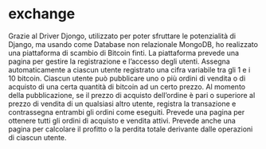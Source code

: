 # exchange
Grazie al Driver Djongo, utilizzato per poter sfruttare le potenzialità di Django, ma usando come Database non relazionale MongoDB, ho realizzato una piattaforma di scambio di Bitcoin finti.
La piattaforma prevede una pagina per gestire la registrazione e l’accesso degli utenti.
Assegna automaticamente a ciascun utente registrato una cifra variabile tra gli 1 e i 10 bitcoin. 
Ciascun utente può pubblicare uno o più ordini di vendita o di acquisto di una certa quantità di bitcoin ad un certo prezzo.
Al momento della pubblicazione, se il prezzo di acquisto dell’ordine è pari o superiore al prezzo di vendita di un qualsiasi altro utente, registra la transazione e contrassegna entrambi gli ordini come eseguiti.
Prevede una pagina per ottenere tutti gli ordini di acquisto e vendita attivi.
Prevede anche una pagina per calcolare il profitto o la perdita totale derivante dalle operazioni di ciascun utente.
